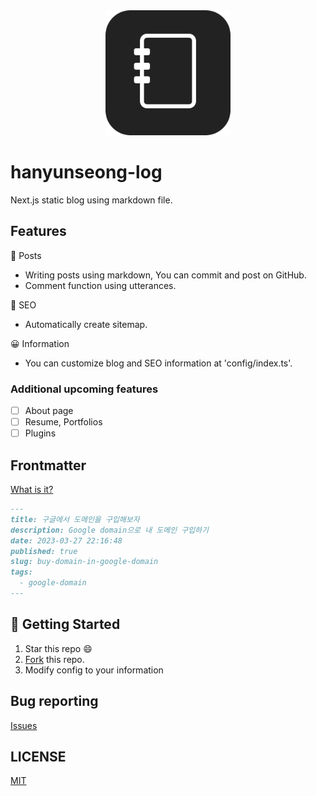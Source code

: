 <div align="center">
  <img src="./assets/logo.png" width="200px" />
</div>

# hanyunseong-log

Next.js static blog using markdown file.

## Features

📝 Posts

- Writing posts using markdown, You can commit and post on GitHub.
- Comment function using utterances.

🔎 SEO

- Automatically create sitemap.

😀 Information

- You can customize blog and SEO information at 'config/index.ts'.

### Additional upcoming features

- [ ] About page
- [ ] Resume, Portfolios
- [ ] Plugins

## Frontmatter

[What is it?](https://mdxjs.com/guides/frontmatter/)

```md
---
title: 구글에서 도메인을 구입해보자
description: Google domain으로 내 도메인 구입하기
date: 2023-03-27 22:16:48
published: true
slug: buy-domain-in-google-domain
tags:
  - google-domain
---
```

## 🚀 Getting Started

1. Star this repo 😄
2. [Fork](https://github.com/hanyunseong/hanyunseong-log-v2/fork) this repo.
3. Modify config to your information

## Bug reporting

[Issues](https://github.com/hanyunseong/hanyunseong-log-v2/issues)

## LICENSE

[MIT](./LICENSE)
